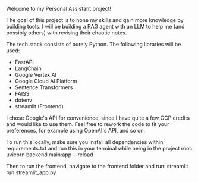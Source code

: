 Welcome to my Personal Assistant project!

The goal of this project is to hone my skills and gain more knowledge by
building tools. I will be building a RAG agent with an LLM to help me (and
possibly others) with revising their chaotic notes. 

The tech stack consists of purely Python. The following libraries 
will be used: 

- FastAPI
- LangChain
- Google Vertex AI
- Google Cloud AI Platform
- Sentence Transformers
- FAISS
- dotenv
- streamlit (Frontend)

I chose Google's API for convenience, since I have quite a few GCP credits
and would like to use them. Feel free to rework the code to fit your preferences, 
for example using OpenAI's API, and so on. 

To run this locally, make sure you install all dependencies within requirements.txt
and run this in your terminal while being in the project root:
uvicorn backend.main:app --reload 

Then to run the frontend, navigate to the frontend folder and run: 
streamlit run streamlit_app.py 

